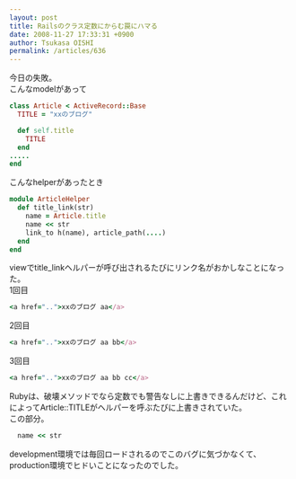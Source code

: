 ```yaml
---
layout: post
title: Railsのクラス定数にからむ罠にハマる
date: 2008-11-27 17:33:31 +0900
author: Tsukasa OISHI
permalink: /articles/636
---
```



今日の失敗。  
こんなmodelがあって  

```ruby  
class Article < ActiveRecord::Base  
  TITLE = "xxのブログ"  

  def self.title  
    TITLE  
  end  
.....  
end  
```  

こんなhelperがあったとき  

```ruby  
module ArticleHelper  
  def title_link(str)  
    name = Article.title  
    name << str  
    link_to h(name), article_path(....)  
  end  
end  
```  

viewでtitle\_linkヘルパーが呼び出されるたびにリンク名がおかしなことになった。  
1回目  

```ruby  
<a href="..">xxのブログ aa</a>  
```  

2回目  

```ruby  
<a href="..">xxのブログ aa bb</a>  
```  

3回目  

```ruby  
<a href="..">xxのブログ aa bb cc</a>  
```  

Rubyは、破壊メソッドでなら定数でも警告なしに上書きできるんだけど、これによってArticle::TITLEがヘルパーを呼ぶたびに上書きされていた。  
この部分。  

```ruby  
  name << str  
```  

development環境では毎回ロードされるのでこのバグに気づかなくて、production環境でヒドいことになったのでした。  

